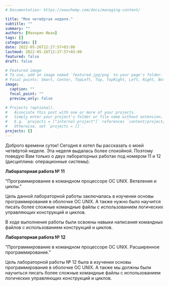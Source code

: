 ```yaml
---
# Documentation: https://wowchemy.com/docs/managing-content/

title: "Моя четвёртая неделя."
subtitle: ""
summary: ""
authors: [Махорин Иван]
tags: []
categories: []
date: 2022-05-26T12:27:57+03:00
lastmod: 2022-05-26T12:27:57+03:00
featured: false
draft: false

# Featured image
# To use, add an image named `featured.jpg/png` to your page's folder.
# Focal points: Smart, Center, TopLeft, Top, TopRight, Left, Right, BottomLeft, Bottom, BottomRight.
image:
  caption: ""
  focal_point: ""
  preview_only: false

# Projects (optional).
#   Associate this post with one or more of your projects.
#   Simply enter your project's folder or file name without extension.
#   E.g. `projects = ["internal-project"]` references `content/project/deep-learning/index.md`.
#   Otherwise, set `projects = []`.
projects: []
---
```

Доброго времени суток! Сегодня я хотел бы рассказать о моей четвёртой неделе. Эта неделя выдалась более спокойной. Поэтому поведую Вам только о двух лабораторных работах под номером 11 и 12 (дисциплина: операционные системы).

**Лабораторная работа № 11**

"Программирование в командном процессоре ОС UNIX. Ветвления и циклы."

Цель данной лабораторной работы заключалась в изучении основы программирования в оболочке ОС UNIX. А также нужно было научится писать более сложные командные файлы с использованием логических управляющих конструкций и циклов.

В ходе выполнения работы были освоены навыки написания командных файлов с использованием конструкций и циклов.

**Лабораторная работа № 12**

"Программирование в командном процессоре ОС UNIX. Расширенное программирование."

Цель лабораторной работы № 12 была в изучении основы программирования в оболочке ОС UNIX. А также мы должны были научиться писать более сложные командные файлы с использованием логических управляющих конструкций и циклов.
